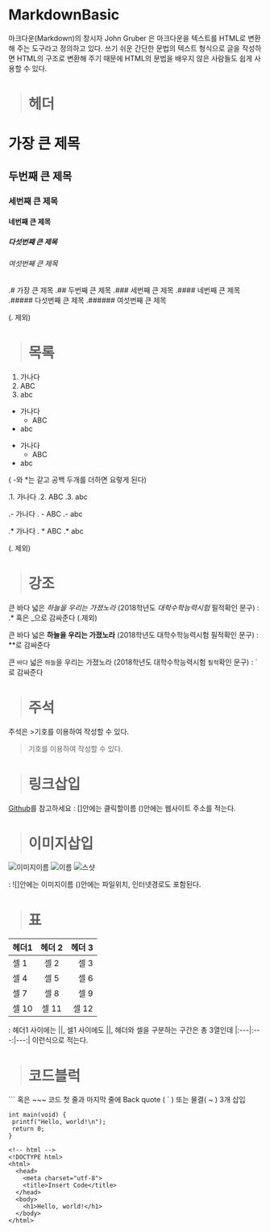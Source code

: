 # MarkdownBasic

마크다운(Markdown)의 창시자 John Gruber 은 마크다운을 텍스트를 HTML로 변환해 주는 도구라고 정의하고 있다. 쓰기 쉬운 간단한 문법의 텍스트 형식으로 글을 작성하면 HTML의 구조로 변환해 주기 때문에 HTML의 문법을 배우지 않은 사람들도 쉽게 사용할 수 있다. 

> # 헤더
# 가장 큰 제목
## 두번째 큰 제목
### 세번째 큰 제목
#### 네번째 큰 제목
##### 다섯번째 큰 제목
###### 여섯번째 큰 제목

.# 가장 큰 제목
.## 두번째 큰 제목
.### 세번째 큰 제목
.#### 네번째 큰 제목
.##### 다섯번째 큰 제목
.###### 여섯번째 큰 제목

(. 제외)


> # 목록

1. 가나다
2. ABC
3. abc 


- 가나다
  - ABC
- abc 

* 가나다
  * ABC 
* abc 

( -와 *는 같고 공백 두개를 더하면 요렇게 된다)

.1. 가나다
.2. ABC
.3. abc 


.- 가나다
.  - ABC
.- abc 

.* 가나다
.  * ABC 
.* abc 

(. 제외)

> # 강조

큰 바다 넓은 *하늘을 우리는 가졌노라* (2018학년도 _대학수학능력시험_ 필적확인 문구)
: .* 혹은 _으로 감싸준다 (.제외)

큰 바다 넓은 **하늘을 우리는 가졌노라** (2018학년도 대학수학능력시험 필적확인 문구)
: **로 감싸준다

큰 `바다` 넓은 `하늘`을 우리는 가졌노라 (2018학년도 대학수학능력시험 `필적`확인 문구)
: `로 감싸준다

> # 주석
주석은 >기호를 이용하여 작성할 수 있다.
>기호를 이용하여 작성할 수 있다.

> # 링크삽입
[Github](http://github.com/leechoong)를 참고하세요
: []안에는 클릭할이름 ()안에는 웹사이트 주소를 적는다.

> # 이미지삽입
![이미지이름](https://upload.wikimedia.org/wikipedia/commons/thumb/4/48/Markdown-mark.svg/200px-Markdown-mark.svg.png)
![이름](https://c.disquscdn.com/next/embed/assets/img/noavatar92.7b2fde640943965cc88df0cdee365907.png)
![스샷](https://user-images.githubusercontent.com/34432988/39836935-f60d2368-540f-11e8-9e86-8de4e91dd9b5.png)  

: ![]안에는 이미지이름 ()안에는 파일위치, 인터넷경로도 포함된다.

> # 표

| 헤더1    |  헤더 2  |   헤더 3  |
|:---|:---:|---:|
| 셀 1    | 셀 2    |   셀 3    |
| 셀 4    | 셀 5    |   셀 6    |
| 셀 7    | 셀 8    |   셀 9    |
| 셀 10   | 셀 11   |   셀 12   |

: 헤더1 사이에는 ||, 셀1 사이에도 ||, 헤더와 셀을 구분하는 구간은 총 3열인데 |:---|:---:|---:| 이런식으로 적는다.


> # 코드블럭
``` 혹은 ~~~ 코드 첫 줄과 마지막 줄에 Back quote ( ` ) 또는 물결( ~ ) 3개 삽입

```
int main(void) {
 printf("Hello, world!\n");
 return 0;
}
```


```
<!-- html -->
<!DOCTYPE html>
<html>
  <head>
    <meta charset="utf-8">
    <title>Insert Code</title>
  </head>
  <body>
    <h1>Hello, world!</h1>
  </body>
</html>
```
